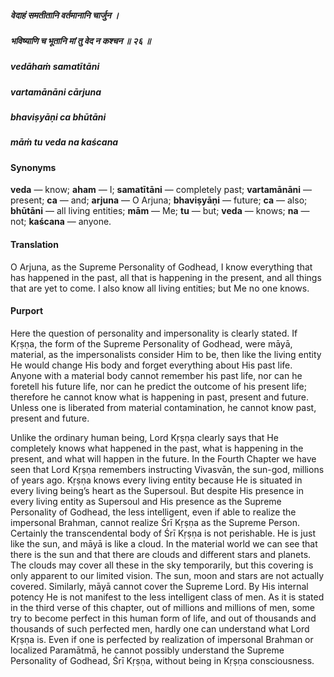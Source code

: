 ##### वेदाहं समतीतानि वर्तमानानि चार्जुन ।
##### भविष्याणि च भूतानि मां तु वेद न कश्चन ॥ २६ ॥

##### vedāhaṁ samatītāni
##### vartamānāni cārjuna
##### bhaviṣyāṇi ca bhūtāni
##### māṁ tu veda na kaścana

#### Synonyms

**veda** — know; **aham** — I; **samatītāni** — completely past; **vartamānāni** — present; **ca** — and; **arjuna** — O Arjuna; **bhaviṣyāṇi** — future; **ca** — also; **bhūtāni** — all living entities; **mām** — Me; **tu** — but; **veda** — knows; **na** — not; **kaścana** — anyone.

#### Translation

O Arjuna, as the Supreme Personality of Godhead, I know everything that has happened in the past, all that is happening in the present, and all things that are yet to come. I also know all living entities; but Me no one knows.

#### Purport

Here the question of personality and impersonality is clearly stated. If Kṛṣṇa, the form of the Supreme Personality of Godhead, were māyā, material, as the impersonalists consider Him to be, then like the living entity He would change His body and forget everything about His past life. Anyone with a material body cannot remember his past life, nor can he foretell his future life, nor can he predict the outcome of his present life; therefore he cannot know what is happening in past, present and future. Unless one is liberated from material contamination, he cannot know past, present and future.

Unlike the ordinary human being, Lord Kṛṣṇa clearly says that He completely knows what happened in the past, what is happening in the present, and what will happen in the future. In the Fourth Chapter we have seen that Lord Kṛṣṇa remembers instructing Vivasvān, the sun-god, millions of years ago. Kṛṣṇa knows every living entity because He is situated in every living being’s heart as the Supersoul. But despite His presence in every living entity as Supersoul and His presence as the Supreme Personality of Godhead, the less intelligent, even if able to realize the impersonal Brahman, cannot realize Śrī Kṛṣṇa as the Supreme Person. Certainly the transcendental body of Śrī Kṛṣṇa is not perishable. He is just like the sun, and māyā is like a cloud. In the material world we can see that there is the sun and that there are clouds and different stars and planets. The clouds may cover all these in the sky temporarily, but this covering is only apparent to our limited vision. The sun, moon and stars are not actually covered. Similarly, māyā cannot cover the Supreme Lord. By His internal potency He is not manifest to the less intelligent class of men. As it is stated in the third verse of this chapter, out of millions and millions of men, some try to become perfect in this human form of life, and out of thousands and thousands of such perfected men, hardly one can understand what Lord Kṛṣṇa is. Even if one is perfected by realization of impersonal Brahman or localized Paramātmā, he cannot possibly understand the Supreme Personality of Godhead, Śrī Kṛṣṇa, without being in Kṛṣṇa consciousness.